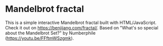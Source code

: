 # Mandelbrot fractal

This is a simple interactive Mandelbrot fractal built with HTML/JavaScript.
Check it out on https://benjijang.com/fractal/.
Based on "What's so special about the Mandelbrot Set?" by Numberphile (https://youtu.be/FFftmWSzgmk).
